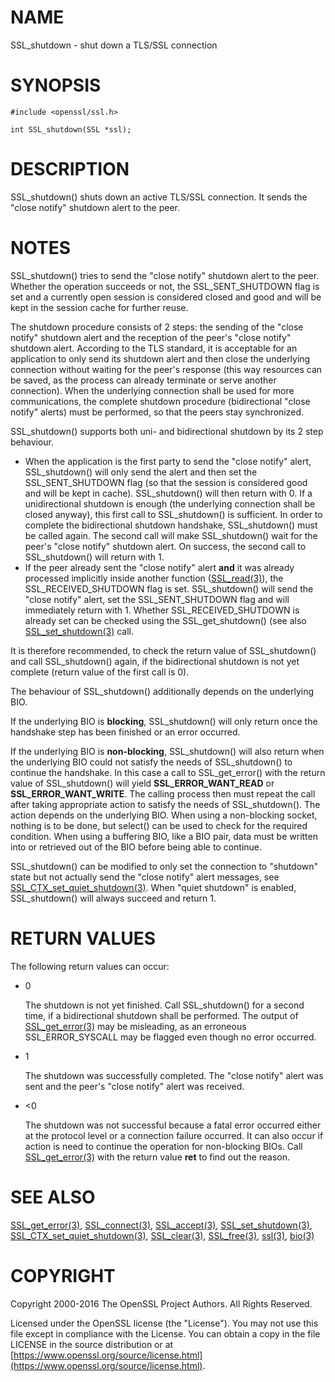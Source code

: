 # NAME

SSL\_shutdown - shut down a TLS/SSL connection

# SYNOPSIS

    #include <openssl/ssl.h>

    int SSL_shutdown(SSL *ssl);

# DESCRIPTION

SSL\_shutdown() shuts down an active TLS/SSL connection. It sends the
"close notify" shutdown alert to the peer.

# NOTES

SSL\_shutdown() tries to send the "close notify" shutdown alert to the peer.
Whether the operation succeeds or not, the SSL\_SENT\_SHUTDOWN flag is set and
a currently open session is considered closed and good and will be kept in the
session cache for further reuse.

The shutdown procedure consists of 2 steps: the sending of the "close notify"
shutdown alert and the reception of the peer's "close notify" shutdown
alert. According to the TLS standard, it is acceptable for an application
to only send its shutdown alert and then close the underlying connection
without waiting for the peer's response (this way resources can be saved,
as the process can already terminate or serve another connection).
When the underlying connection shall be used for more communications, the
complete shutdown procedure (bidirectional "close notify" alerts) must be
performed, so that the peers stay synchronized.

SSL\_shutdown() supports both uni- and bidirectional shutdown by its 2 step
behaviour.

- When the application is the first party to send the "close notify"
alert, SSL\_shutdown() will only send the alert and then set the
SSL\_SENT\_SHUTDOWN flag (so that the session is considered good and will
be kept in cache). SSL\_shutdown() will then return with 0. If a unidirectional
shutdown is enough (the underlying connection shall be closed anyway), this
first call to SSL\_shutdown() is sufficient. In order to complete the
bidirectional shutdown handshake, SSL\_shutdown() must be called again.
The second call will make SSL\_shutdown() wait for the peer's "close notify"
shutdown alert. On success, the second call to SSL\_shutdown() will return
with 1.
- If the peer already sent the "close notify" alert **and** it was
already processed implicitly inside another function
([SSL\_read(3)](http://man.he.net/man3/SSL_read)), the SSL\_RECEIVED\_SHUTDOWN flag is set.
SSL\_shutdown() will send the "close notify" alert, set the SSL\_SENT\_SHUTDOWN
flag and will immediately return with 1.
Whether SSL\_RECEIVED\_SHUTDOWN is already set can be checked using the
SSL\_get\_shutdown() (see also [SSL\_set\_shutdown(3)](http://man.he.net/man3/SSL_set_shutdown) call.

It is therefore recommended, to check the return value of SSL\_shutdown()
and call SSL\_shutdown() again, if the bidirectional shutdown is not yet
complete (return value of the first call is 0).

The behaviour of SSL\_shutdown() additionally depends on the underlying BIO.

If the underlying BIO is **blocking**, SSL\_shutdown() will only return once the
handshake step has been finished or an error occurred.

If the underlying BIO is **non-blocking**, SSL\_shutdown() will also return
when the underlying BIO could not satisfy the needs of SSL\_shutdown()
to continue the handshake. In this case a call to SSL\_get\_error() with the
return value of SSL\_shutdown() will yield **SSL\_ERROR\_WANT\_READ** or
**SSL\_ERROR\_WANT\_WRITE**. The calling process then must repeat the call after
taking appropriate action to satisfy the needs of SSL\_shutdown().
The action depends on the underlying BIO. When using a non-blocking socket,
nothing is to be done, but select() can be used to check for the required
condition. When using a buffering BIO, like a BIO pair, data must be written
into or retrieved out of the BIO before being able to continue.

SSL\_shutdown() can be modified to only set the connection to "shutdown"
state but not actually send the "close notify" alert messages,
see [SSL\_CTX\_set\_quiet\_shutdown(3)](http://man.he.net/man3/SSL_CTX_set_quiet_shutdown).
When "quiet shutdown" is enabled, SSL\_shutdown() will always succeed
and return 1.

# RETURN VALUES

The following return values can occur:

- 0

    The shutdown is not yet finished. Call SSL\_shutdown() for a second time,
    if a bidirectional shutdown shall be performed.
    The output of [SSL\_get\_error(3)](http://man.he.net/man3/SSL_get_error) may be misleading, as an
    erroneous SSL\_ERROR\_SYSCALL may be flagged even though no error occurred.

- 1

    The shutdown was successfully completed. The "close notify" alert was sent
    and the peer's "close notify" alert was received.

- <0

    The shutdown was not successful because a fatal error occurred either
    at the protocol level or a connection failure occurred. It can also occur if
    action is need to continue the operation for non-blocking BIOs.
    Call [SSL\_get\_error(3)](http://man.he.net/man3/SSL_get_error) with the return value **ret**
    to find out the reason.

# SEE ALSO

[SSL\_get\_error(3)](http://man.he.net/man3/SSL_get_error), [SSL\_connect(3)](http://man.he.net/man3/SSL_connect),
[SSL\_accept(3)](http://man.he.net/man3/SSL_accept), [SSL\_set\_shutdown(3)](http://man.he.net/man3/SSL_set_shutdown),
[SSL\_CTX\_set\_quiet\_shutdown(3)](http://man.he.net/man3/SSL_CTX_set_quiet_shutdown),
[SSL\_clear(3)](http://man.he.net/man3/SSL_clear), [SSL\_free(3)](http://man.he.net/man3/SSL_free),
[ssl(3)](http://man.he.net/man3/ssl), [bio(3)](http://man.he.net/man3/bio)

# COPYRIGHT

Copyright 2000-2016 The OpenSSL Project Authors. All Rights Reserved.

Licensed under the OpenSSL license (the "License").  You may not use
this file except in compliance with the License.  You can obtain a copy
in the file LICENSE in the source distribution or at
[https://www.openssl.org/source/license.html](https://www.openssl.org/source/license.html).
